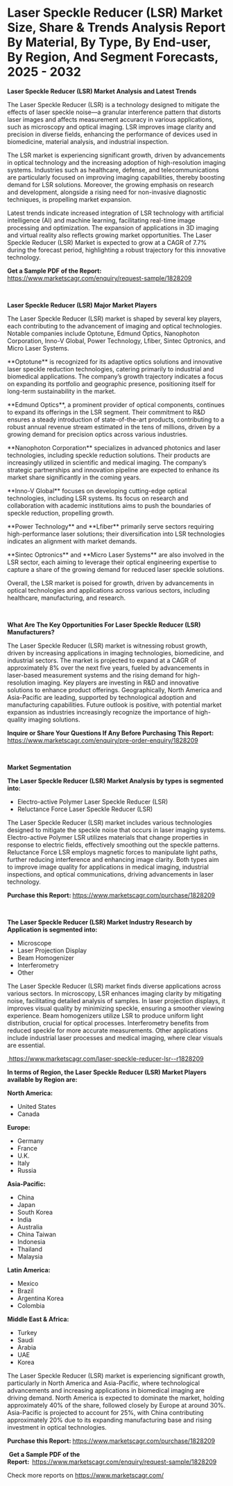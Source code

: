 <p><h1>Laser Speckle Reducer (LSR) Market Size, Share & Trends Analysis Report By Material, By Type, By End-user, By Region, And Segment Forecasts, 2025 - 2032</h1></p><p><strong>Laser Speckle Reducer (LSR) Market Analysis and Latest Trends</strong></p>
<p><p>The Laser Speckle Reducer (LSR) is a technology designed to mitigate the effects of laser speckle noise—a granular interference pattern that distorts laser images and affects measurement accuracy in various applications, such as microscopy and optical imaging. LSR improves image clarity and precision in diverse fields, enhancing the performance of devices used in biomedicine, material analysis, and industrial inspection.</p><p>The LSR market is experiencing significant growth, driven by advancements in optical technology and the increasing adoption of high-resolution imaging systems. Industries such as healthcare, defense, and telecommunications are particularly focused on improving imaging capabilities, thereby boosting demand for LSR solutions. Moreover, the growing emphasis on research and development, alongside a rising need for non-invasive diagnostic techniques, is propelling market expansion.</p><p>Latest trends indicate increased integration of LSR technology with artificial intelligence (AI) and machine learning, facilitating real-time image processing and optimization. The expansion of applications in 3D imaging and virtual reality also reflects growing market opportunities. The Laser Speckle Reducer (LSR) Market is expected to grow at a CAGR of 7.7% during the forecast period, highlighting a robust trajectory for this innovative technology.</p></p>
<p><strong>Get a Sample PDF of the Report:&nbsp;</strong> <a href="https://www.marketscagr.com/enquiry/request-sample/1828209?utm_campaign=2281&utm_medium=2&utm_source=Github&utm_content=ia&utm_term=28022025&utm_id=laser-speckle-reducer-lsr">https://www.marketscagr.com/enquiry/request-sample/1828209</a></p>
<p>&nbsp;</p>
<p><strong>Laser Speckle Reducer (LSR) Major Market Players</strong></p>
<p><p>The Laser Speckle Reducer (LSR) market is shaped by several key players, each contributing to the advancement of imaging and optical technologies. Notable companies include Optotune, Edmund Optics, Nanophoton Corporation, Inno-V Global, Power Technology, Lfiber, Sintec Optronics, and Micro Laser Systems.</p><p>**Optotune** is recognized for its adaptive optics solutions and innovative laser speckle reduction technologies, catering primarily to industrial and biomedical applications. The company’s growth trajectory indicates a focus on expanding its portfolio and geographic presence, positioning itself for long-term sustainability in the market.</p><p>**Edmund Optics**, a prominent provider of optical components, continues to expand its offerings in the LSR segment. Their commitment to R&D ensures a steady introduction of state-of-the-art products, contributing to a robust annual revenue stream estimated in the tens of millions, driven by a growing demand for precision optics across various industries.</p><p>**Nanophoton Corporation** specializes in advanced photonics and laser technologies, including speckle reduction solutions. Their products are increasingly utilized in scientific and medical imaging. The company’s strategic partnerships and innovation pipeline are expected to enhance its market share significantly in the coming years.</p><p>**Inno-V Global** focuses on developing cutting-edge optical technologies, including LSR systems. Its focus on research and collaboration with academic institutions aims to push the boundaries of speckle reduction, propelling growth.</p><p>**Power Technology** and **Lfiber** primarily serve sectors requiring high-performance laser solutions; their diversification into LSR technologies indicates an alignment with market demands.</p><p>**Sintec Optronics** and **Micro Laser Systems** are also involved in the LSR sector, each aiming to leverage their optical engineering expertise to capture a share of the growing demand for reduced laser speckle solutions.</p><p>Overall, the LSR market is poised for growth, driven by advancements in optical technologies and applications across various sectors, including healthcare, manufacturing, and research.</p></p>
<p>&nbsp;</p>
<p><strong>What Are The Key Opportunities For Laser Speckle Reducer (LSR) Manufacturers?</strong></p>
<p><p>The Laser Speckle Reducer (LSR) market is witnessing robust growth, driven by increasing applications in imaging technologies, biomedicine, and industrial sectors. The market is projected to expand at a CAGR of approximately 8% over the next five years, fueled by advancements in laser-based measurement systems and the rising demand for high-resolution imaging. Key players are investing in R&D and innovative solutions to enhance product offerings. Geographically, North America and Asia-Pacific are leading, supported by technological adoption and manufacturing capabilities. Future outlook is positive, with potential market expansion as industries increasingly recognize the importance of high-quality imaging solutions.</p></p>
<p><strong>Inquire or Share Your Questions If Any Before Purchasing This Report:</strong> <a href="https://www.marketscagr.com/enquiry/pre-order-enquiry/1828209?utm_campaign=2281&utm_medium=2&utm_source=Github&utm_content=ia&utm_term=28022025&utm_id=laser-speckle-reducer-lsr">https://www.marketscagr.com/enquiry/pre-order-enquiry/1828209</a></p>
<p>&nbsp;</p>
<p><strong>Market Segmentation</strong></p>
<p><strong>The Laser Speckle Reducer (LSR) Market Analysis by types is segmented into:</strong></p>
<p><ul><li>Electro-active Polymer Laser Speckle Reducer (LSR)</li><li>Reluctance Force Laser Speckle Reducer (LSR)</li></ul></p>
<p><p>The Laser Speckle Reducer (LSR) market includes various technologies designed to mitigate the speckle noise that occurs in laser imaging systems. Electro-active Polymer LSR utilizes materials that change properties in response to electric fields, effectively smoothing out the speckle patterns. Reluctance Force LSR employs magnetic forces to manipulate light paths, further reducing interference and enhancing image clarity. Both types aim to improve image quality for applications in medical imaging, industrial inspections, and optical communications, driving advancements in laser technology.</p></p>
<p><strong>Purchase this Report:&nbsp;</strong><a href="https://www.marketscagr.com/purchase/1828209?utm_campaign=2281&utm_medium=2&utm_source=Github&utm_content=ia&utm_term=28022025&utm_id=laser-speckle-reducer-lsr">https://www.marketscagr.com/purchase/1828209</a></p>
<p>&nbsp;</p>
<p><strong>The Laser Speckle Reducer (LSR) Market Industry Research by Application is segmented into:</strong></p>
<p><ul><li>Microscope</li><li>Laser Projection Display</li><li>Beam Homogenizer</li><li>Interferometry</li><li>Other</li></ul></p>
<p><p>The Laser Speckle Reducer (LSR) market finds diverse applications across various sectors. In microscopy, LSR enhances imaging clarity by mitigating noise, facilitating detailed analysis of samples. In laser projection displays, it improves visual quality by minimizing speckle, ensuring a smoother viewing experience. Beam homogenizers utilize LSR to produce uniform light distribution, crucial for optical processes. Interferometry benefits from reduced speckle for more accurate measurements. Other applications include industrial laser processes and medical imaging, where clear visuals are essential.</p></p>
<p><a href="https://www.marketscagr.com/laser-speckle-reducer-lsr--r1828209?utm_campaign=2281&utm_medium=2&utm_source=Github&utm_content=ia&utm_term=28022025&utm_id=laser-speckle-reducer-lsr">&nbsp;https://www.marketscagr.com/laser-speckle-reducer-lsr--r1828209</a></p>
<p><strong>In terms of Region, the Laser Speckle Reducer (LSR) Market Players available by Region are:</strong></p>
<p>
    <p> <strong> North America: </strong>
        <ul>
            <li>United States</li>
            <li>Canada</li>
        </ul>
        </p> 
    <p> <strong> Europe: </strong>
        <ul>
            <li>Germany</li>
            <li>France</li>
            <li>U.K.</li>
            <li>Italy</li>
            <li>Russia</li>
        </ul>
        </p> 
    <p> <strong> Asia-Pacific: </strong>
        <ul>
            <li>China</li>
            <li>Japan</li>
            <li>South Korea</li>
            <li>India</li>
            <li>Australia</li>
            <li>China Taiwan</li>
            <li>Indonesia</li>
            <li>Thailand</li>
            <li>Malaysia</li>
        </ul>
        </p> 
    <p> <strong> Latin America: </strong>
        <ul>
            <li>Mexico</li>
            <li>Brazil</li>
            <li>Argentina Korea</li>
            <li>Colombia</li>
        </ul>
        </p> 
    <p> <strong> Middle East & Africa: </strong>
        <ul>
            <li>Turkey</li>
            <li>Saudi</li>
            <li>Arabia</li>
            <li>UAE</li>
            <li>Korea</li>
        </ul>
    </p>
    </p>
<p><p>The Laser Speckle Reducer (LSR) market is experiencing significant growth, particularly in North America and Asia-Pacific, where technological advancements and increasing applications in biomedical imaging are driving demand. North America is expected to dominate the market, holding approximately 40% of the share, followed closely by Europe at around 30%. Asia-Pacific is projected to account for 25%, with China contributing approximately 20% due to its expanding manufacturing base and rising investment in optical technologies.</p></p>
<p><strong>Purchase this Report: </strong><a href="https://www.marketscagr.com/purchase/1828209?utm_campaign=2281&utm_medium=2&utm_source=Github&utm_content=ia&utm_term=28022025&utm_id=laser-speckle-reducer-lsr">https://www.marketscagr.com/purchase/1828209</a></p>
<p>&nbsp;<strong>Get a Sample PDF of the Report:&nbsp;&nbsp;</strong><a href="https://www.marketscagr.com/enquiry/request-sample/1828209?utm_campaign=2281&utm_medium=2&utm_source=Github&utm_content=ia&utm_term=28022025&utm_id=laser-speckle-reducer-lsr">https://www.marketscagr.com/enquiry/request-sample/1828209</a></p>
<p><strong></strong></p>
<p>Check more reports on <a href="https://www.marketscagr.com/?utm_campaign=2281&utm_medium=2&utm_source=Github&utm_content=ia&utm_term=28022025&utm_id=laser-speckle-reducer-lsr">https://www.marketscagr.com/</a></p>